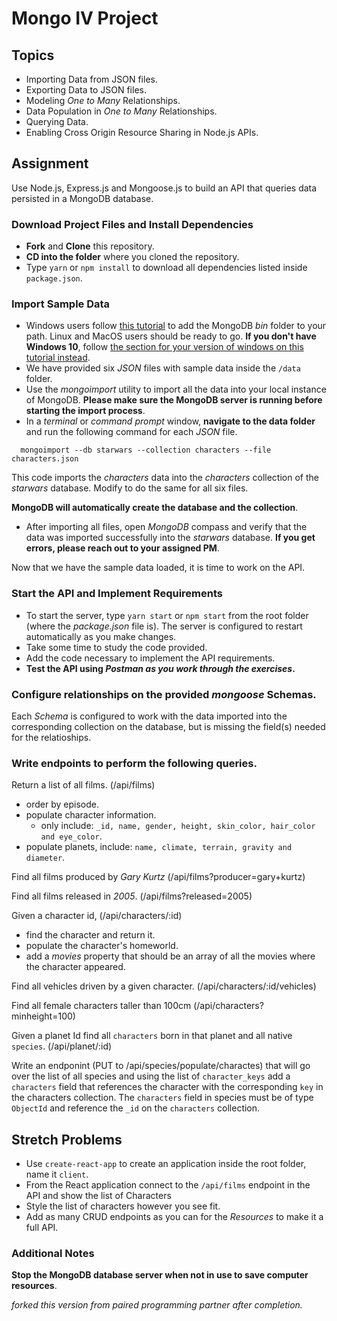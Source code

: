 # Mongo IV Project

## Topics

* Importing Data from JSON files.
* Exporting Data to JSON files.
* Modeling _One to Many_ Relationships.
* Data Population in _One to Many_ Relationships.
* Querying Data.
* Enabling Cross Origin Resource Sharing in Node.js APIs.

## Assignment

Use Node.js, Express.js and Mongoose.js to build an API that queries data persisted in a MongoDB database.

### Download Project Files and Install Dependencies

* **Fork** and **Clone** this repository.
* **CD into the folder** where you cloned the repository.
* Type `yarn` or `npm install` to download all dependencies listed inside `package.json`.

### Import Sample Data

* Windows users follow [this tutorial](https://dangphongvanthanh.wordpress.com/2017/06/12/add-mongos-bin-folder-to-the-path-environment-variable/) to add the MongoDB _bin_ folder to your path. Linux and MacOS users should be ready to go. **If you don't have Windows 10**, follow [the section for your version of windows on this tutorial instead](https://www.computerhope.com/issues/ch000549.htm).
* We have provided six _JSON_ files with sample data inside the `/data` folder.
* Use the _mongoimport_ utility to import all the data into your local instance of MongoDB. **Please make sure the MongoDB server is running before starting the import process**.
* In a _terminal_ or _command prompt_ window, **navigate to the data folder** and run the following command for each _JSON_ file.

```shell
  mongoimport --db starwars --collection characters --file characters.json
```

This code imports the _characters_ data into the _characters_ collection of the _starwars_ database. Modify to do the same for all six files.

**MongoDB will automatically create the database and the collection**.

* After importing all files, open _MongoDB_ compass and verify that the data was imported successfully into the _starwars_ database. **If you get errors, please reach out to your assigned PM**.

Now that we have the sample data loaded, it is time to work on the API.

### Start the API and Implement Requirements

* To start the server, type `yarn start` or `npm start` from the root folder (where the _package.json_ file is). The server is configured to restart automatically as you make changes.
* Take some time to study the code provided.
* Add the code necessary to implement the API requirements.
* **Test the API using _Postman as you work through the exercises_.**

### Configure relationships on the provided _mongoose_ Schemas.

Each _Schema_ is configured to work with the data imported into the corresponding collection on the database, but is missing the field(s) needed for the relatioships.

### Write endpoints to perform the following queries.

Return a list of all films. (/api/films)

* order by episode.
* populate character information.
  * only include: `_id, name, gender, height, skin_color, hair_color and eye_color`.
* populate planets, include: `name, climate, terrain, gravity and diameter`.

Find all films produced by _Gary Kurtz_ (/api/films?producer=gary+kurtz)

Find all films released in _2005_. (/api/films?released=2005)

Given a character id, (/api/characters/:id)

* find the character and return it.
* populate the character's homeworld.
* add a _movies_ property that should be an array of all the movies where the character appeared.

Find all vehicles driven by a given character. (/api/characters/:id/vehicles)

Find all female characters taller than 100cm (/api/characters?minheight=100)

Given a planet Id find all `characters` born in that planet and all native `species`. (/api/planet/:id)

Write an endponint (PUT to /api/species/populate/charactes) that will go over the list of all species and using the list of `character_keys` add a `characters` field that references the character with the corresponding `key` in the characters collection. The `characters` field in species must be of type `ObjectId` and reference the `_id` on the `characters` collection.

## Stretch Problems

* Use `create-react-app` to create an application inside the root folder, name it `client`.
* From the React application connect to the `/api/films` endpoint in the API and show the list of Characters
* Style the list of characters however you see fit.
* Add as many CRUD endpoints as you can for the _Resources_ to make it a full API.

### Additional Notes

**Stop the MongoDB database server when not in use to save computer resources**.

*forked this version from paired programming partner after completion.*

